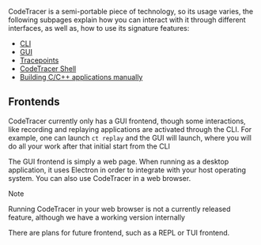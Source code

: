 <!-- This page's structure feels really off, please help me rewrite it -->

CodeTracer is a semi-portable piece of technology, so its usage varies, the following subpages explain how you can
interact with it through different interfaces, as well as, how to use its signature features:

- [CLI](https://dev-docs.codetracer.com/Introduction/UsageGuide/CLI)
- [GUI](https://dev-docs.codetracer.com/Introduction/UsageGuide/BasicGUI)
- [Tracepoints](https://dev-docs.codetracer.com/Introduction/UsageGuide/Tracepoints)
- [CodeTracer Shell](https://dev-docs.codetracer.com/Introduction/UsageGuide/CodetracerShell)
- [Building C/C++ applications manually](https://dev-docs.codetracer.com/Introduction/UsageGuide/ManualBuilding)

## Frontends
CodeTracer currently only has a GUI frontend, though some interactions, like recording and replaying applications are
activated through the CLI. For example, one can launch `ct replay` and the GUI will launch, where you will do all your
work after that initial start from the CLI

The GUI frontend is simply a web page. When running as a desktop application, it uses Electron in order to integrate with
your host operating system. You can also use CodeTracer in a web browser.

> [!NOTE]
> Running CodeTracer in your web browser is not a currently released feature, although we have a working version internally

There are plans for future frontend, such as a REPL or TUI frontend.
